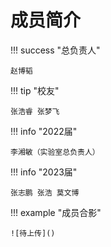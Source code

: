# 成员简介

!!! success "总负责人"
    
    赵博韬

!!! tip  "校友"

    张浩睿 张梦飞

!!! info "2022届"
    
    李湘敏（实验室总负责人）

!!! info "2023届"

    张志鹏 张浩 莫文博

!!! example "成员合影"

    ![待上传]()